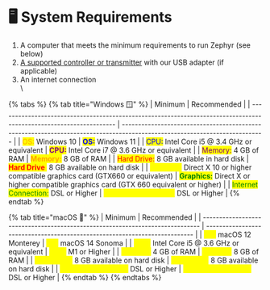 # 🖥️ System Requirements

1. A computer that meets the minimum requirements to run Zephyr (see below)
2. [A supported controller or transmitter](supported-controllers.md) with our USB adapter (if applicable)
3. An internet connection\
   \


{% tabs %}
{% tab title="Windows 🪟" %}
| Minimum                                                                                                            | Recommended                                                                                                                |
| ------------------------------------------------------------------------------------------------------------------ | -------------------------------------------------------------------------------------------------------------------------- |
| <mark style="color:orange;">OS:</mark>  Windows 10                                                                 | <mark style="color:blue;">**OS:**</mark> Windows 11                                                                        |
| <mark style="color:blue;">CPU:</mark> Intel Core i5 @ 3.4 GHz or equivalent                                        | <mark style="color:purple;">**CPU:**</mark> Intel Core i7 @ 3.6 GHz or equivalent                                          |
| <mark style="color:purple;">Memory:</mark> 4 GB of RAM                                                             | <mark style="color:orange;">**Memory:**</mark> 8 GB of RAM                                                                 |
| <mark style="color:red;">Hard Drive:</mark> 8 GB available in hard disk                                            | <mark style="color:red;">**Hard Drive**</mark><mark style="color:yellow;">:</mark> 8 GB available on hard disk             |
| <mark style="color:yellow;">Graphics:</mark> Direct X 10 or higher compatible graphics card (GTX660 or equivalent) | <mark style="color:green;">**Graphics:**</mark> Direct X or higher compatible graphics card (GTX 660 equivalent or higher) |
| <mark style="color:green;">Internet Connection:</mark> DSL or Higher                                               | <mark style="color:yellow;">**Internet Connection:**</mark> DSL or Higher                                                  |
{% endtab %}

{% tab title="macOS 🍎" %}
| Minimum                                                                       | Recommended                                                                |
| ----------------------------------------------------------------------------- | -------------------------------------------------------------------------- |
| <mark style="color:yellow;">OS:</mark> macOS 12 Monterey                      | <mark style="color:yellow;">OS:</mark> macOS 14 Sonoma                     |
| <mark style="color:yellow;">CPU:</mark> Intel Core i5 @ 3.6 GHz or equivalent | <mark style="color:yellow;">CPU:</mark> M1 or Higher                       |
| <mark style="color:yellow;">Memory:</mark> 4 GB of RAM                        | <mark style="color:yellow;">Memory:</mark> 8 GB of RAM                     |
| <mark style="color:yellow;">Hard Drive:</mark> 8 GB available on hard disk    | <mark style="color:yellow;">Hard Drive:</mark> 8 GB available on hard disk |
| <mark style="color:yellow;">Internet Connection:</mark> DSL or Higher         | <mark style="color:yellow;">Internet Connection:</mark> DSL or Higher      |
{% endtab %}
{% endtabs %}
